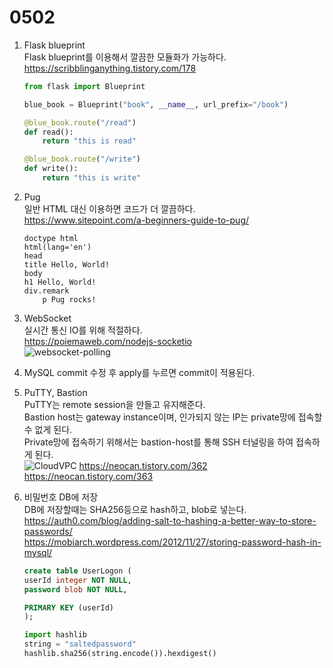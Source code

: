 # 0502

1. Flask blueprint  
Flask blueprint를 이용해서 깔끔한 모듈화가 가능하다.  
<https://scribblinganything.tistory.com/178>

    ```py
    from flask import Blueprint

    blue_book = Blueprint("book", __name__, url_prefix="/book")

    @blue_book.route("/read")
    def read():
        return "this is read"

    @blue_book.route("/write")
    def write():
        return "this is write"
    ```

2. Pug  
일반 HTML 대신 이용하면 코드가 더 깔끔하다.  
<https://www.sitepoint.com/a-beginners-guide-to-pug/>

    ``` pug
    doctype html
    html(lang='en')
    head
    title Hello, World!
    body
    h1 Hello, World!
    div.remark
        p Pug rocks!
    ```

3. WebSocket  
실시간 통신 IO를 위해 적절하다.  
<https://poiemaweb.com/nodejs-socketio>  
![websocket-polling](https://user-images.githubusercontent.com/104475739/235824591-30ab29b2-1822-42ee-8d68-ecac6ca48448.gif)

4. MySQL commit
수정 후 apply를 누르면 commit이 적용된다.  

5. PuTTY, Bastion  
PuTTY는 remote session을 만들고 유지해준다.  
Bastion host는 gateway instance이며, 인가되지 않는 IP는 private망에 접속할 수 없게 된다.  
Private망에 접속하기 위해서는 bastion-host를 통해 SSH 터널링을 하여 접속하게 된다.  
![CloudVPC](https://user-images.githubusercontent.com/104475739/235825600-483f43ff-9d43-4e05-9f11-0d2de1b9158b.png)
<https://neocan.tistory.com/362>  
<https://neocan.tistory.com/363>

6. 비밀번호 DB에 저장  
DB에 저장할때는 SHA256등으로 hash하고, blob로 넣는다.  
<https://auth0.com/blog/adding-salt-to-hashing-a-better-way-to-store-passwords/>  
<https://mobiarch.wordpress.com/2012/11/27/storing-password-hash-in-mysql/>  

    ```SQL
    create table UserLogon ( 
    userId integer NOT NULL,
    password blob NOT NULL,

    PRIMARY KEY (userId)
    );
    ```

    ```py
    import hashlib
    string = "saltedpassword"
    hashlib.sha256(string.encode()).hexdigest()
    ```
